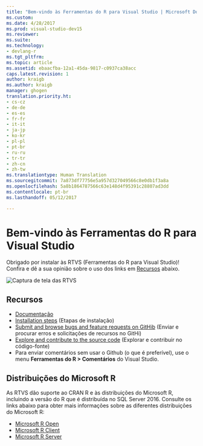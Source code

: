 ```yaml
---
title: "Bem-vindo às Ferramentas do R para Visual Studio | Microsoft Docs"
ms.custom: 
ms.date: 4/28/2017
ms.prod: visual-studio-dev15
ms.reviewer: 
ms.suite: 
ms.technology:
- devlang-r
ms.tgt_pltfrm: 
ms.topic: article
ms.assetid: ebaacfba-12a1-45da-9817-c0937ca38acc
caps.latest.revision: 1
author: kraigb
ms.author: kraigb
manager: ghogen
translation.priority.ht:
- cs-cz
- de-de
- es-es
- fr-fr
- it-it
- ja-jp
- ko-kr
- pl-pl
- pt-br
- ru-ru
- tr-tr
- zh-cn
- zh-tw
ms.translationtype: Human Translation
ms.sourcegitcommit: 7a873df77756e5a957d327049566c8e0db1f3a8a
ms.openlocfilehash: 5a8b1864787566c63e148d4f95391c28807ad3dd
ms.contentlocale: pt-br
ms.lasthandoff: 05/12/2017

---
```


# <a name="welcome-to-r-tools-for-visual-studio"></a>Bem-vindo às Ferramentas do R para Visual Studio

Obrigado por instalar às RTVS (Ferramentas do R para Visual Studio)! Confira e dê a sua opinião sobre o uso dos links em [Recursos](#resources) abaixo.

![Captura de tela das RTVS](~/rtvs/media/installer-screenshot.png)

## <a name="resources"></a>Recursos

- [Documentação](index.md)
- [Installation steps](installation.md) (Etapas de instalação)
- [Submit and browse bugs and feature requests on GitHib](https://github.com/Microsoft/RTVS/issues) (Enviar e procurar erros e solicitações de recursos no GitHi)
- [Explore and contribute to the source code](https://github.com/Microsoft/RTVS/blob/master/LICENSE) (Explorar e contribuir no código-fonte)
- Para enviar comentários sem usar o Github (o que é preferível), use o menu **Ferramentas do R > Comentários** do Visual Studio.

## <a name="microsoft-r-distributions"></a>Distribuições do Microsoft R

As RTVS dão suporte ao CRAN R e às distribuições do Microsoft R, incluindo a versão do R que é distribuída no SQL Server 2016. Consulte os links abaixo para obter mais informações sobre as diferentes distribuições do Microsoft R:

* [Microsoft R Open](https://mran.microsoft.com/download/)
* [Microsoft R Client](https://msdn.microsoft.com/microsoft-r/r-client-get-started)
* [Microsoft R Server](https://www.microsoft.com/server-cloud/products/r-server/)

